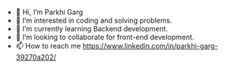 - 👋 Hi, I’m Parkhi Garg
- 👀 I’m interested in coding and solving problems.
- 🌱 I’m currently learning Backend development.
- 💞️ I’m looking to collaborate for front-end development.
- 📫 How to reach me  https://www.linkedin.com/in/parkhi-garg-39270a202/


